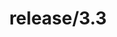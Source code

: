 ---
title: "release/3.3"
description: >
  release/3.3 CHANGELOG 汇总，最近发布版本: v3.3.8 , 时间: 2020-12-09
weight: -33
---